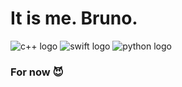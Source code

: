 # It is me. Bruno.

  ![c++ logo](https://cdn-icons-png.flaticon.com/128/17711/17711694.png)   ![swift logo](https://cdn-icons-png.flaticon.com/128/732/732250.png)  ![python logo](https://cdn-icons-png.flaticon.com/128/5968/5968350.png)
### For now 😈
